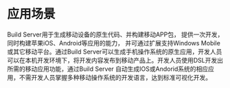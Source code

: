 # 应用场景
Build Server用于生成移动设备的原生代码、并构建移动APP包， 提供一次开发，同时构建苹果iOS、Android等应用的能力， 并可通过扩展支持Windows Mobile或其它移动平台。通过Build Server可以生成手机操作系统的原生应用，开发人员可以在本机开发环境下，将开发内容发布到移动产品上。开发人员使用DSL开发出所需的移动应用功能，通过Build Server 自动生成IOS或Andorid系统的相应应用，不需开发人员掌握多种移动操作系统的开发语言，达到标准可视化开发。
